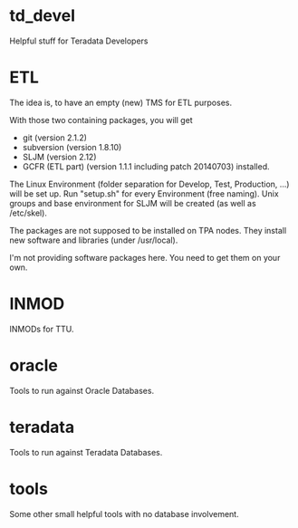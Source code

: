 td_devel
========
Helpful stuff for Teradata Developers

ETL
===
The idea is, to have an empty (new) TMS for ETL purposes.

With those two containing packages, you will get
* git (version 2.1.2)
* subversion (version 1.8.10)
* SLJM (version 2.12)
* GCFR (ETL part) (version 1.1.1 including patch 20140703)
installed.

The Linux Environment (folder separation for Develop, Test, Production, ...) will be set up. Run "setup.sh" for every Environment (free naming).
Unix groups and base environment for SLJM will be created (as well as /etc/skel).

The packages are not supposed to be installed on TPA nodes.
They install new software and libraries (under /usr/local).

I'm not providing software packages here. You need to get them on your own.

INMOD
=====
INMODs for TTU.

oracle
======
Tools to run against Oracle Databases.

teradata
========
Tools to run against Teradata Databases.

tools
=====
Some other small helpful tools with no database involvement.

